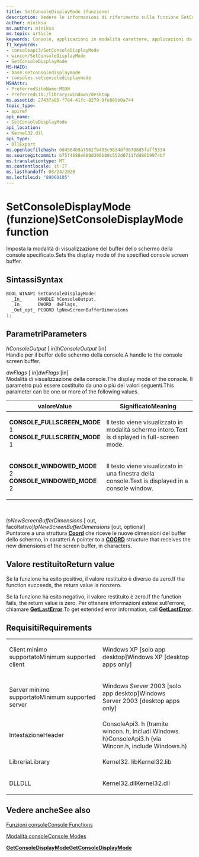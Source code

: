 ```yaml
---
title: SetConsoleDisplayMode (funzione)
description: Vedere le informazioni di riferimento sulla funzione SetConsoleDisplayMode, che imposta la modalità di visualizzazione del buffer dello schermo della console specificato.
author: miniksa
ms.author: miniksa
ms.topic: article
keywords: Console, applicazioni in modalità carattere, applicazioni da riga di comando, applicazioni Terminal, API console
f1_keywords:
- consoleapi3/SetConsoleDisplayMode
- wincon/SetConsoleDisplayMode
- SetConsoleDisplayMode
MS-HAID:
- base.setconsoledisplaymode
- consoles.setconsoledisplaymode
MSHAttr:
- PreferredSiteName:MSDN
- PreferredLib:/library/windows/desktop
ms.assetid: 27437a85-f784-41fc-8279-9fe089b0a744
topic_type:
- apiref
api_name:
- SetConsoleDisplayMode
api_location:
- Kernel32.dll
api_type:
- DllExport
ms.openlocfilehash: 0d4564b9a7562fb495c9834df98708d5faff5334
ms.sourcegitcommit: b75f4688e080d300b80c552d0711fdd86b9974bf
ms.translationtype: MT
ms.contentlocale: it-IT
ms.lasthandoff: 08/24/2020
ms.locfileid: "89060105"
---
```

# <a name="setconsoledisplaymode-function"></a><span data-ttu-id="ab138-104">SetConsoleDisplayMode (funzione)</span><span class="sxs-lookup"><span data-stu-id="ab138-104">SetConsoleDisplayMode function</span></span>


<span data-ttu-id="ab138-105">Imposta la modalità di visualizzazione del buffer dello schermo della console specificato.</span><span class="sxs-lookup"><span data-stu-id="ab138-105">Sets the display mode of the specified console screen buffer.</span></span>

<a name="syntax"></a><span data-ttu-id="ab138-106">Sintassi</span><span class="sxs-lookup"><span data-stu-id="ab138-106">Syntax</span></span>
------

```C
BOOL WINAPI SetConsoleDisplayMode(
  _In_      HANDLE hConsoleOutput,
  _In_      DWORD  dwFlags,
  _Out_opt_ PCOORD lpNewScreenBufferDimensions
);
```

<a name="parameters"></a><span data-ttu-id="ab138-107">Parametri</span><span class="sxs-lookup"><span data-stu-id="ab138-107">Parameters</span></span>
----------

<span data-ttu-id="ab138-108">*hConsoleOutput* \[ in\]</span><span class="sxs-lookup"><span data-stu-id="ab138-108">*hConsoleOutput* \[in\]</span></span>  
<span data-ttu-id="ab138-109">Handle per il buffer dello schermo della console.</span><span class="sxs-lookup"><span data-stu-id="ab138-109">A handle to the console screen buffer.</span></span>

<span data-ttu-id="ab138-110">*dwFlags* \[ in\]</span><span class="sxs-lookup"><span data-stu-id="ab138-110">*dwFlags* \[in\]</span></span>  
<span data-ttu-id="ab138-111">Modalità di visualizzazione della console.</span><span class="sxs-lookup"><span data-stu-id="ab138-111">The display mode of the console.</span></span> <span data-ttu-id="ab138-112">Il parametro può essere costituito da uno o più dei valori seguenti.</span><span class="sxs-lookup"><span data-stu-id="ab138-112">This parameter can be one or more of the following values.</span></span>

<table>
<colgroup>
<col width="50%" />
<col width="50%" />
</colgroup>
<thead>
<tr class="header">
<th><span data-ttu-id="ab138-113">valore</span><span class="sxs-lookup"><span data-stu-id="ab138-113">Value</span></span></th>
<th><span data-ttu-id="ab138-114">Significato</span><span class="sxs-lookup"><span data-stu-id="ab138-114">Meaning</span></span></th>
</tr>
</thead>
<tbody>
<tr class="odd">
<td><span data-ttu-id="ab138-115"><span id="CONSOLE_FULLSCREEN_MODE"></span><span id="console_fullscreen_mode"></span>
<strong>CONSOLE_FULLSCREEN_MODE</strong> 1</span><span class="sxs-lookup"><span data-stu-id="ab138-115"><span id="CONSOLE_FULLSCREEN_MODE"></span><span id="console_fullscreen_mode"></span>
<strong>CONSOLE_FULLSCREEN_MODE</strong> 1</span></span></td>
<td><p><span data-ttu-id="ab138-116">Il testo viene visualizzato in modalità schermo intero.</span><span class="sxs-lookup"><span data-stu-id="ab138-116">Text is displayed in full-screen mode.</span></span></p></td>
</tr>
<tr class="even">
<td><span data-ttu-id="ab138-117"><span id="CONSOLE_WINDOWED_MODE"></span><span id="console_windowed_mode"></span>
<strong>CONSOLE_WINDOWED_MODE</strong> 2</span><span class="sxs-lookup"><span data-stu-id="ab138-117"><span id="CONSOLE_WINDOWED_MODE"></span><span id="console_windowed_mode"></span>
<strong>CONSOLE_WINDOWED_MODE</strong> 2</span></span></td>
<td><p><span data-ttu-id="ab138-118">Il testo viene visualizzato in una finestra della console.</span><span class="sxs-lookup"><span data-stu-id="ab138-118">Text is displayed in a console window.</span></span></p></td>
</tr>
</tbody>
</table>

 

<span data-ttu-id="ab138-119">*lpNewScreenBufferDimensions* \[ out, facoltativo\]</span><span class="sxs-lookup"><span data-stu-id="ab138-119">*lpNewScreenBufferDimensions* \[out, optional\]</span></span>  
<span data-ttu-id="ab138-120">Puntatore a una struttura [**Coord**](coord-str.md) che riceve le nuove dimensioni del buffer dello schermo, in caratteri.</span><span class="sxs-lookup"><span data-stu-id="ab138-120">A pointer to a [**COORD**](coord-str.md) structure that receives the new dimensions of the screen buffer, in characters.</span></span>

<a name="return-value"></a><span data-ttu-id="ab138-121">Valore restituito</span><span class="sxs-lookup"><span data-stu-id="ab138-121">Return value</span></span>
------------

<span data-ttu-id="ab138-122">Se la funzione ha esito positivo, il valore restituito è diverso da zero.</span><span class="sxs-lookup"><span data-stu-id="ab138-122">If the function succeeds, the return value is nonzero.</span></span>

<span data-ttu-id="ab138-123">Se la funzione ha esito negativo, il valore restituito è zero.</span><span class="sxs-lookup"><span data-stu-id="ab138-123">If the function fails, the return value is zero.</span></span> <span data-ttu-id="ab138-124">Per ottenere informazioni estese sull'errore, chiamare [**GetLastError**](https://msdn.microsoft.com/library/windows/desktop/ms679360).</span><span class="sxs-lookup"><span data-stu-id="ab138-124">To get extended error information, call [**GetLastError**](https://msdn.microsoft.com/library/windows/desktop/ms679360).</span></span>

<a name="requirements"></a><span data-ttu-id="ab138-125">Requisiti</span><span class="sxs-lookup"><span data-stu-id="ab138-125">Requirements</span></span>
------------

<table>
<colgroup>
<col width="50%" />
<col width="50%" />
</colgroup>
<tbody>
<tr class="odd">
<td><p><span data-ttu-id="ab138-126">Client minimo supportato</span><span class="sxs-lookup"><span data-stu-id="ab138-126">Minimum supported client</span></span></p></td>
<td><p><span data-ttu-id="ab138-127">Windows XP [solo app desktop]</span><span class="sxs-lookup"><span data-stu-id="ab138-127">Windows XP [desktop apps only]</span></span></p></td>
</tr>
<tr class="even">
<td><p><span data-ttu-id="ab138-128">Server minimo supportato</span><span class="sxs-lookup"><span data-stu-id="ab138-128">Minimum supported server</span></span></p></td>
<td><p><span data-ttu-id="ab138-129">Windows Server 2003 [solo app desktop]</span><span class="sxs-lookup"><span data-stu-id="ab138-129">Windows Server 2003 [desktop apps only]</span></span></p></td>
</tr>
<tr class="odd">
<td><p><span data-ttu-id="ab138-130">Intestazione</span><span class="sxs-lookup"><span data-stu-id="ab138-130">Header</span></span></p></td>
<td><span data-ttu-id="ab138-131">ConsoleApi3. h (tramite wincon. h, Includi Windows. h)</span><span class="sxs-lookup"><span data-stu-id="ab138-131">ConsoleApi3.h (via Wincon.h, include Windows.h)</span></span></td>
</tr>
<tr class="even">
<td><p><span data-ttu-id="ab138-132">Libreria</span><span class="sxs-lookup"><span data-stu-id="ab138-132">Library</span></span></p></td>
<td><span data-ttu-id="ab138-133">Kernel32. lib</span><span class="sxs-lookup"><span data-stu-id="ab138-133">Kernel32.lib</span></span></td>
</tr>
<tr class="odd">
<td><p><span data-ttu-id="ab138-134">DLL</span><span class="sxs-lookup"><span data-stu-id="ab138-134">DLL</span></span></p></td>
<td><span data-ttu-id="ab138-135">Kernel32.dll</span><span class="sxs-lookup"><span data-stu-id="ab138-135">Kernel32.dll</span></span></td>
</tr>
<tr class="even">
</tr>
<tr class="odd">
</tr>
<tr class="even">
</tr>
</tbody>
</table>

## <a name="span-idsee_alsospansee-also"></a><span data-ttu-id="ab138-136"><span id="see_also"></span>Vedere anche</span><span class="sxs-lookup"><span data-stu-id="ab138-136"><span id="see_also"></span>See also</span></span>


[<span data-ttu-id="ab138-137">Funzioni console</span><span class="sxs-lookup"><span data-stu-id="ab138-137">Console Functions</span></span>](console-functions.md)

[<span data-ttu-id="ab138-138">Modalità console</span><span class="sxs-lookup"><span data-stu-id="ab138-138">Console Modes</span></span>](console-modes.md)

[<span data-ttu-id="ab138-139">**GetConsoleDisplayMode**</span><span class="sxs-lookup"><span data-stu-id="ab138-139">**GetConsoleDisplayMode**</span></span>](getconsoledisplaymode.md)

 

 




